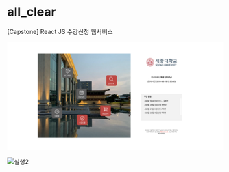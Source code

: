 # all_clear
[Capstone] React JS 수강신청 웹서비스


![실행1](./screenshot/example1.png)

![실행2](./screenshot/example2.jpg)
